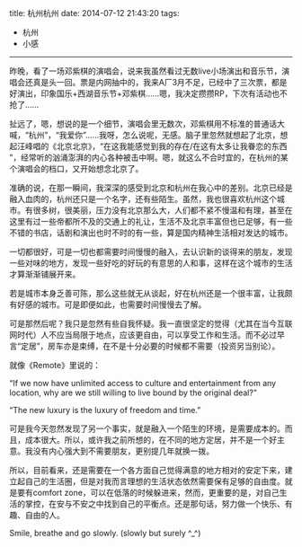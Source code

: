 title: 杭州杭州
date: 2014-07-12 21:43:20
tags:
- 杭州
- 小感
---

昨晚，看了一场邓紫棋的演唱会，说来我虽然看过无数live小场演出和音乐节，演唱会还真是头一回。票是内网抽中的，我来A厂3月不足，已经中了三次票，都是好演出，印象国乐+西湖音乐节+邓紫棋……嗯，我决定攒攒RP，下次有活动也不抢了……

扯远了，嗯，想说的是一个细节，演唱会里无数次，邓紫棋用不标准的普通话大喊，“杭州”，“我爱你”……我呀，怎么说呢，无感。脑子里忽然就想起了北京，想起汪峰唱的《北京北京》，“在这我能感觉到我的存在/在这有太多让我眷恋的东西 ”，经常听的汹涌澎湃的内心各种被击中啊。嗯，就这么不合时宜的，在杭州的某个演唱会的档口，又开始想念北京了。

<!-- more -->

准确的说，在那一瞬间，我深深的感受到北京和杭州在我心中的差别。北京已经是融入血肉的，杭州还只是一个名字，还有些陌生。虽然，我也很喜欢杭州这个城市。有很多树，很美丽，压力没有北京那么大，人们都不紧不慢温和有理，甚至在这里有过一些帝都所不及的交通上的礼让，生活不及北京丰富但也已足够，有一些不错的书店，话剧和演出也时不时的有一些，算是国内精神生活相对发达的城市。

一切都很好，可是一切也都需要时间慢慢的融入，去认识新的谈得来的朋友，发现一些对味的地方，发现一些好吃的好玩的有意思的人和事，这样在这个城市的生活才算渐渐铺展开来。

若是城市本身乏善可陈，那么这些就无从谈起，好在杭州还是一个很丰富，让我颇有好感的城市。可是即便如此，也需要时间慢慢去了解。

可是那然后呢？我只是忽然有些自我怀疑。我一直很坚定的觉得（尤其在当今互联网时代）人不应当局限于地点，应该更自由，可以享受工作和生活。而不必过早言“定居”，房车亦是束缚，在不是十分必要的时候都不需要（投资另当别论）。

就像《Remote》里说的：

“If we now have unlimited access to culture and entertainment from any location, why are we still willing to live bound by the original deal?”

“The new luxury is the luxury of freedom and time.”

可是我今天忽然发现了另一个事实，就是融入一个陌生的环境，是需要成本的。而且，成本很大。所以，或许我之前所想的，在不同的地方定居，并不是一个好主意。我没有内心强大到不需要朋友，更别提几年就换一拨。

所以，目前看来，还是需要在一个各方面自己觉得满意的地方相对的安定下来，建立起自己的生活圈，但是对我而言理想的生活状态依然需要保有足够的自由度。就是要有comfort zone，可以在低落的时候躲进来，然而，更重要的是，对自己生活的掌控，在安与不安之中找到自己的平衡点。还是那句话，努力做一个快乐、有趣、自由的人。

Smile, breathe and go slowly.
(slowly but surely ^_^)

